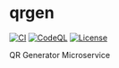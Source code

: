 # qrgen

[![CI](https://github.com/milgradesec/qrgen/actions/workflows/java-ci.yml/badge.svg)](https://github.com/milgradesec/qrgen/actions/workflows/java-ci.yml)
[![CodeQL](https://github.com/milgradesec/qrgen/actions/workflows/codeql-analysis.yml/badge.svg)](https://github.com/milgradesec/qrgen/actions/workflows/codeql-analysis.yml)
[![License](https://img.shields.io/badge/License-Apache%202.0-blue.svg)](https://github.com/milgradesec/qrgen/blob/master/LICENSE)

QR Generator Microservice
